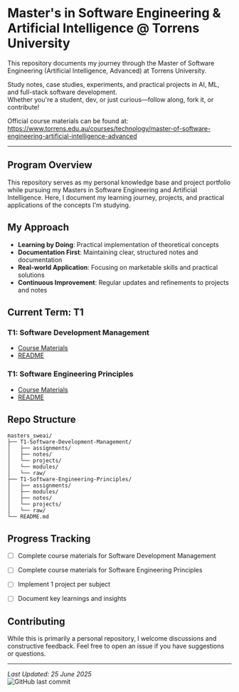 
# Master's in Software Engineering & Artificial Intelligence @ Torrens University

This repository documents my journey through the Master of Software Engineering (Artificial Intelligence, Advanced) at Torrens University.

Study notes, case studies, experiments, and practical projects in AI, ML, and full-stack software development.  
Whether you're a student, dev, or just curious—follow along, fork it, or contribute!

Official course materials can be found at: https://www.torrens.edu.au/courses/technology/master-of-software-engineering-artificial-intelligence-advanced

---

## Program Overview
This repository serves as my personal knowledge base and project portfolio while pursuing my Masters in Software Engineering and Artificial Intelligence. Here, I document my learning journey, projects, and practical applications of the concepts I'm studying.

## My Approach
- **Learning by Doing**: Practical implementation of theoretical concepts
- **Documentation First**: Maintaining clear, structured notes and documentation
- **Real-world Application**: Focusing on marketable skills and practical solutions
- **Continuous Improvement**: Regular updates and refinements to projects and notes

## Current Term: T1
### T1: Software Development Management
- [Course Materials](./T1-Software-Development-Management/)
- [README](./T1-Software-Development-Management/README.md)

### T1: Software Engineering Principles
- [Course Materials](./T1-Software-Engineering-Principles/)
- [README](./T1-Software-Engineering-Principles/README.md)

## Repo Structure

```
masters_sweai/
├── T1-Software-Development-Management/
│   ├── assignments/
│   ├── notes/
│   └── projects/
│   └── modules/
│   └── raw/
├── T1-Software-Engineering-Principles/
│   ├── assignments/
│   ├── modules/
│   ├── notes/
│   └── projects/
│   └── raw/
└── README.md
```

## Progress Tracking

- [ ] Complete course materials for Software Development Management
- [ ] Complete course materials for Software Engineering Principles
- [ ] Implement 1 project per subject
- [ ] Document key learnings and insights


## Contributing
While this is primarily a personal repository, I welcome discussions and constructive feedback. Feel free to open an issue if you have suggestions or questions.

---

*Last Updated: 25 June 2025*  
![GitHub last commit](https://img.shields.io/github/last-commit/lfariabr/masters-swe-ai?style=flat-square)